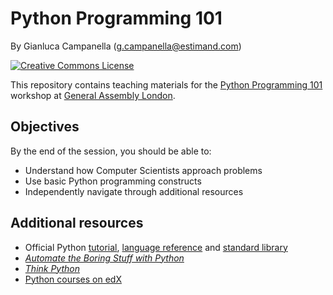# Python Programming 101

By Gianluca Campanella (<g.campanella@estimand.com>)

[![Creative Commons License](https://i.creativecommons.org/l/by/4.0/80x15.png)](http://creativecommons.org/licenses/by/4.0/)

This repository contains teaching materials for the [Python Programming 101](https://generalassemb.ly/education/python-programming-101/london) workshop at [General Assembly London](https://generalassemb.ly/locations/london).

## Objectives

By the end of the session, you should be able to:

- Understand how Computer Scientists approach problems
- Use basic Python programming constructs
- Independently navigate through additional resources

## Additional resources

- Official Python [tutorial](https://docs.python.org/3/tutorial/), [language reference](https://docs.python.org/3/reference/) and [standard library](https://docs.python.org/3/library/)
- [*Automate the Boring Stuff with Python*](https://automatetheboringstuff.com/)
- [*Think Python*](https://greenteapress.com/wp/think-python-2e/)
- [Python courses on edX](https://www.edx.org/learn/python)
